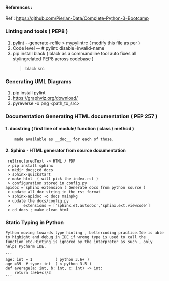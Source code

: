 
#### References :
 Ref : https://github.com/Pierian-Data/Complete-Python-3-Bootcamp    


### Linting and tools ( PEP8 )
  1. pylint --generate-rcfile > mypylintrc ( modify this file as per )
  2. Code level    --  # pylint: disable=invalid-name
  3. pip install black ( black as a commandline tool auto fixes all stylingrelated PEP8 across codebase )
     > black src

### Generating UML Diagrams

1. pip install pylint
2. https://graphviz.org/download/ 
3. pyreverse -o png <path_to_src>


### Documentation Generating HTML documentation ( PEP 257 )

#### 1. docstring ( first line of module/ function / class / method )  
        made available as __doc__ for each of those.  

#### 2.  Sphinx - HTML generator from source documentation  
     reStructuredText -> HTML / PDF   
     > pip install sphinx
     > mkdir docs;cd docs
     > sphinx-quickstart
     > make html  ( will pick the index.rst )
     > configuration stored in config.py
    apidoc = sphinx extension ( Generate docs from python source )  
     > update all doc string in the rst format
     > sphinx-apidoc -o docs mainpkg
     > update the docs/config.py 
     >      extensions = ['sphinx.et.autodoc','sphinx.ext.viewcode'] 
     > cd docs ; make clean html
     
 ### Static Typing in Python  
    Python moving towards type hinting , bettercoding practice.Ide is able to highight and debug in IDE if wrong type is used to call the function etc.Hinting is ignored by the interpreter as such , only helps Pycharm IDE.    
      
    ```
    age: int = 1          ( python 3.6+ )
    age =39  # type: int  ( < python 3.5 )
    def average(a: int, b: int, c: int) -> int:
        return (a+b+c)/3
    ```
     
